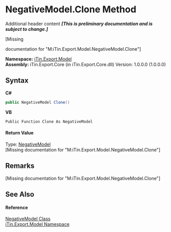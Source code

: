 # NegativeModel.Clone Method 
Additional header content _**\[This is preliminary documentation and is subject to change.\]**_

\[Missing <summary> documentation for "M:iTin.Export.Model.NegativeModel.Clone"\]

**Namespace:**&nbsp;<a href="ef57ffcc-e95e-b212-5a46-9aa6f5a3511f">iTin.Export.Model</a><br />**Assembly:**&nbsp;iTin.Export.Core (in iTin.Export.Core.dll) Version: 1.0.0.0 (1.0.0.0)

## Syntax

**C#**<br />
``` C#
public NegativeModel Clone()
```

**VB**<br />
``` VB
Public Function Clone As NegativeModel
```


#### Return Value
Type: <a href="7cf19b2b-c589-199e-7370-da5bbd8209ab">NegativeModel</a><br />\[Missing <returns> documentation for "M:iTin.Export.Model.NegativeModel.Clone"\]

## Remarks
\[Missing <remarks> documentation for "M:iTin.Export.Model.NegativeModel.Clone"\]

## See Also


#### Reference
<a href="7cf19b2b-c589-199e-7370-da5bbd8209ab">NegativeModel Class</a><br /><a href="ef57ffcc-e95e-b212-5a46-9aa6f5a3511f">iTin.Export.Model Namespace</a><br />